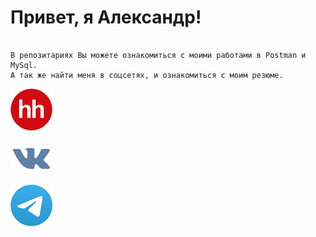 
# Привет, я Александр!

```

В репозитариях Вы можете ознакомиться с моими работами в Postman и MySql. 
А так же найти меня в соцсетях, и ознакомиться с моим резюме.

```

[![hh.ru](https://github.com/AlexandrKorablev/Alexandr-Korablev/blob/main/hh.png)](https://samara.hh.ru/resume/2f1cac74ff098acc070039ed1f585936386d45)

[![vk](https://github.com/AlexandrKorablev/Alexandr-Korablev/blob/main/vk.jpg)](https://vk.com/this_is_alex90)

[![telegram](https://github.com/AlexandrKorablev/Alexandr-Korablev/blob/main/tlgrm.png)](https://t.me/alex_korablev)   

